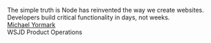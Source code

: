 The simple truth is Node has reinvented the way we create websites. Developers build critical functionality in days, not weeks.  
[Michael Yormark](http://dowjones.com)  
WSJD Product Operations

